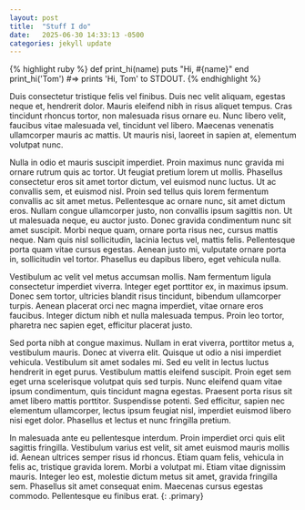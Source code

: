 ```yaml
---
layout: post
title:  "Stuff I do"
date:   2025-06-30 14:33:13 -0500
categories: jekyll update
---
```


{% highlight ruby %}
def print_hi(name)
  puts "Hi, #{name}"
end
print_hi('Tom')
#=> prints 'Hi, Tom' to STDOUT.
{% endhighlight %}

Duis consectetur tristique felis vel finibus. Duis nec velit aliquam, egestas neque et, hendrerit dolor. Mauris eleifend nibh in risus aliquet tempus. Cras tincidunt rhoncus tortor, non malesuada risus ornare eu. Nunc libero velit, faucibus vitae malesuada vel, tincidunt vel libero. Maecenas venenatis ullamcorper mauris ac mattis. Ut mauris nisi, laoreet in sapien at, elementum volutpat nunc.

Nulla in odio et mauris suscipit imperdiet. Proin maximus nunc gravida mi ornare rutrum quis ac tortor. Ut feugiat pretium lorem ut mollis. Phasellus consectetur eros sit amet tortor dictum, vel euismod nunc luctus. Ut ac convallis sem, et euismod nisl. Proin sed tellus quis lorem fermentum convallis ac sit amet metus. Pellentesque ac ornare nunc, sit amet dictum eros. Nullam congue ullamcorper justo, non convallis ipsum sagittis non. Ut ut malesuada neque, eu auctor justo. Donec gravida condimentum nunc sit amet suscipit. Morbi neque quam, ornare porta risus nec, cursus mattis neque. Nam quis nisl sollicitudin, lacinia lectus vel, mattis felis. Pellentesque porta quam vitae cursus egestas. Aenean justo mi, vulputate ornare porta in, sollicitudin vel tortor. Phasellus eu dapibus libero, eget vehicula nulla.

Vestibulum ac velit vel metus accumsan mollis. Nam fermentum ligula consectetur imperdiet viverra. Integer eget porttitor ex, in maximus ipsum. Donec sem tortor, ultricies blandit risus tincidunt, bibendum ullamcorper turpis. Aenean placerat orci nec magna imperdiet, vitae ornare eros faucibus. Integer dictum nibh et nulla malesuada tempus. Proin leo tortor, pharetra nec sapien eget, efficitur placerat justo.

Sed porta nibh at congue maximus. Nullam in erat viverra, porttitor metus a, vestibulum mauris. Donec at viverra elit. Quisque ut odio a nisi imperdiet vehicula. Vestibulum sit amet sodales mi. Sed eu velit in lectus luctus hendrerit in eget purus. Vestibulum mattis eleifend suscipit. Proin eget sem eget urna scelerisque volutpat quis sed turpis. Nunc eleifend quam vitae ipsum condimentum, quis tincidunt magna egestas. Praesent porta risus sit amet libero mattis porttitor. Suspendisse potenti. Sed efficitur, sapien nec elementum ullamcorper, lectus ipsum feugiat nisl, imperdiet euismod libero nisi eget dolor. Phasellus et lectus et nunc fringilla pretium.

In malesuada ante eu pellentesque interdum. Proin imperdiet orci quis elit sagittis fringilla. Vestibulum varius est velit, sit amet euismod mauris mollis id. Aenean ultrices semper risus id rhoncus. Etiam quam felis, vehicula in felis ac, tristique gravida lorem. Morbi a volutpat mi. Etiam vitae dignissim mauris. Integer leo est, molestie dictum metus sit amet, gravida fringilla sem. Phasellus sit amet consequat enim. Maecenas cursus egestas commodo. Pellentesque eu finibus erat.
{: .primary}
